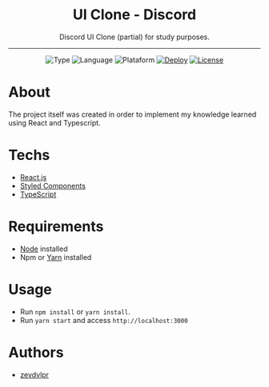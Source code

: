 <div align="center">  
  <h1>UI Clone - Discord</h1>
  
  <p>Discord UI Clone (partial) for study purposes.</p>
  
  <hr />
  
  ![Type](https://img.shields.io/static/v1?label=type&message=ui%20clone&color=orange)
  ![Language](https://img.shields.io/static/v1?label=language&message=typescript&color=blue)
  ![Plataform](https://img.shields.io/static/v1?label=plataform&message=web&color=blueviolet)
  [![Deploy](https://img.shields.io/static/v1?label=deploy&message=vercel&color=brightgreen)](https://discord-clone-zevdvlpr.vercel.app/)
  [![License](https://img.shields.io/github/license/zevdvlpr/discord-clone?color=red&label=license)](https://github.com/zevdvlpr/discord-clone/tree/master/LICENSE)  
</div>

# About

The project itself was created in order to implement my knowledge learned using React and Typescript.

# Techs

 - [React.js](https://reactjs.org/)
 - [Styled Components](https://styled-components.com/)
 - [TypeScript](https://www.typescriptlang.org/)

# Requirements

- [Node](https://node.js.org/) installed
- Npm or [Yarn](https://yarnpkg.com/) installed

# Usage

- Run `npm install` or `yarn install`.
- Run `yarn start` and access `http://localhost:3000`

# Authors

- [zevdvlpr](https://github.com/zevdvlpr)
